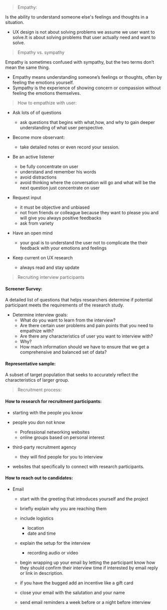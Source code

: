 > Empathy:
    
Is the ability to understand someone else's feelings and thoughts in a situation.

- UX design is not about solving problems we assume we user want to solve.It is about solving problems that user actually need and want to solve.

> Empathy vs. sympathy

Empathy is sometimes confused with sympathy, but the two terms don’t mean the same thing. 
- Empathy means understanding someone’s feelings or thoughts, often by feeling the emotions yourself. 
- Sympathy is the experience of showing concern or compassion without feeling the emotions themselves.

> How to empathize with user:
 
 - Ask lots of of questions
     - ask questions that begins with what,how, and why to gain deeper understanding of what user perspective.

- Become more observant:
    - take detailed notes or even record your session.
- Be an active listener
     - be fully concentrate on user 
     - understand and remember his words
     - avoid distractions
     - avoid thinking where the conversation will go and what will be the next question just concentrate on user

- Request input
    - it must be objective and unbiased
    - not from friends or colleague because they want to please you and will give you always positive feedbacks
    - ask from variety
- Have an open mind
    - your goal is to understand the user not to complicate the their feedback with your emotions and feelings

- Keep current on UX research 
    - always read and stay update








> Recruiting interview participants
#### Screener Survey:
 
A detailed list of questions that helps researchers determine if potential participant meets the requirements of the research study.

- Determine interview goals:
     - What do you want to learn from the interview?
     - Are there certain user problems and pain points that you need to empathize with?
     - Are there any characteristics of user you want to interview with?
     - Why?
     - How mach information should we have to ensure that we get a comprehensive and balanced set of data?


#### Representative sample:
  A subset of target population that seeks to accurately reflect the characteristics of larger group.

> Recruitment process:

#### How to research for recruitment participants:
 - starting with the people you know
 - people you don not know

    - Professional networking websites
    - online groups based on personal interest  
- third-party recruitment agency 
    
    - they will find people for you to interview
 - websites that specifically to connect with research participants.

 #### How to reach out to candidates:
 
 - Email
    - start with the greeting that introduces yourself and the project
    - briefly explain why you are reaching them
    - include logistics 
        - location
        - date and time 
    - explain the setup for the interview
        - recording audio or video
    - begin wrapping up your email by letting the participant know how they should confirm their interview time if interested by email reply or link in description.

    - if you have the bugged add an incentive like a gift card

    - close your email with the salutation and your name

    -  send email reminders a week before or a night before interview 

